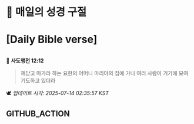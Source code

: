 # 🙏 매일의 성경 구절
# [Daily Bible verse]
##
<!-- START_BIBLE_VERSE -->
📖 **사도행전 12:12**
> 깨닫고 마가라 하는 요한의 어머니 마리아의 집에 가니 여러 사람이 거기에 모여 기도하고 있더라

🕊️ _업데이트 시각: 2025-07-14 02:35:57 KST_
  <!-- END_BIBLE_VERSE -->
## GITHUB_ACTION
